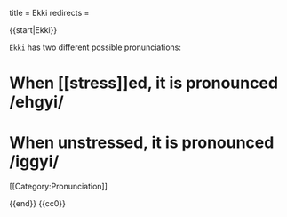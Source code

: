 title = Ekki
redirects =
>>>>

{{start|Ekki}}
<level b1/>

`Ekki` has two different possible pronunciations:

# When [[stress]]ed, it is pronounced /ehgyi/
# When unstressed, it is pronounced /iggyi/

[[Category:Pronunciation]]

{{end}}
<noinclude>{{cc0}}</noinclude>